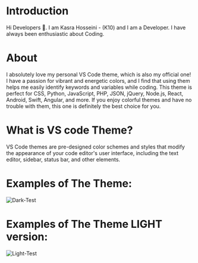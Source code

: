 # Introduction

Hi Developers 👋. I am Kasra Hosseini - (K10) and I am a Developer. I have always been enthusiastic about Coding.

# About

I absolutely love my personal VS Code theme, which is also my official one! I have a passion for vibrant and energetic colors, and I find that using them helps me easily identify keywords and variables while coding. This theme is perfect for CSS, Python, JavaScript, PHP, JSON, jQuery, Node.js, React, Android, Swift, Angular, and more. If you enjoy colorful themes and have no trouble with them, this one is definitely the best choice for you.

# What is VS code Theme?

VS Code themes are pre-designed color schemes and styles that modify the appearance of your code editor's user interface, including the text editor, sidebar, status bar, and other elements.

# Examples of The Theme:

![Dark-Test](https://github.com/KASRA10/Visual-Studio-Theme/assets/76257704/104d333d-11e1-4efa-840d-57953928eb93)

# Examples of The Theme LIGHT version:

![Light-Test](https://github.com/KASRA10/Visual-Studio-Theme/assets/76257704/b57b4e5a-f9f2-4384-b0b9-c32b021d98e3)
